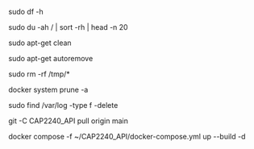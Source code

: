 sudo df -h

sudo du -ah / | sort -rh | head -n 20

sudo apt-get clean

sudo apt-get autoremove

sudo rm -rf /tmp/*

docker system prune -a

sudo find /var/log -type f -delete

git -C CAP2240_API pull origin main

docker compose -f ~/CAP2240_API/docker-compose.yml up --build -d